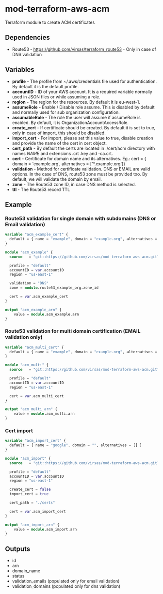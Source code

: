 # mod-terraform-aws-acm

Terraform module to create ACM certificates

## Dependencies

- Route53 - <https://github.com/virsas/terraform_route53> - Only in case of DNS validation

## Variables

- **profile** - The profile from ~/.aws/credentials file used for authentication. By default it is the default profile.
- **accountID** - ID of your AWS account. It is a required variable normally used in JSON files or while assuming a role.
- **region** - The region for the resources. By default it is eu-west-1.
- **assumeRole** - Enable / Disable role assume. This is disabled by default and normally used for sub organization configuration.
- **assumableRole** - The role the user will assume if assumeRole is enabled. By default, it is OrganizationAccountAccessRole.
- **create_cert** - If certificate should be created. By default it is set to true, only in case of import, this should be disabled.
- **import_cert** - For import, please set this value to true, disable creation and provide the name of the cert in cert object.
- **cert_path** - By default the certs are located in ./cert/acm directory with names _NAME_ and extensions .crt .key and -ca.crt.
- **cert** - Certificate for domain name and its alternatives. Eg.: cert = { domain = 'example.org', alternatives = ['*.example.org']}
- **validation** - Method for certificate validation. DNS or EMAIL are valid options. In the case of DNS, route53 zone must be provided too. By default, we will validate the domain by email.
- **zone** - The Route53 zone ID, in case DNS method is selected.
- **ttl** - The Route53 record TTL

## Example

### Route53 validation for single domain with subdomains (DNS or Email validation)

```terraform
variable "acm_example_cert" {
  default = { name = "example", domain = "example.org", alternatives = [ "www.example.org", "api.example.org", "app.example.org" ] }
}

module "acm_example" {
  source   = "git::https://github.com/virsas/mod-terraform-aws-acm.git?ref=v3.0.2"

  profile = "default"
  accountID = var.accountID
  region = "us-east-1"

  validation = "DNS"
  zone = module.route53_example_org.zone_id

  cert = var.acm_example_cert
}

output "acm_example_arn" {
    value = module.acm_example.arn
}
```

### Route53 validation for multi domain certification (EMAIL validation only)

```terraform
variable "acm_multi_cert" {
  default = { name = "example", domain = "example.org", alternatives = [ "*.example.org", "example.com", "*.example.com" ] }
}

module "acm_multi" {
  source   = "git::https://github.com/virsas/mod-terraform-aws-acm.git?ref=v3.0.2"

  profile = "default"
  accountID = var.accountID
  region = "us-east-1"

  cert = var.acm_multi_cert
}

output "acm_multi_arn" {
    value = module.acm_multi.arn
}
```

### Cert import

```terraform
variable "acm_import_cert" {
  default = { name = "google", domain = "", alternatives = [] }
}

module "acm_import" {
  source   = "git::https://github.com/virsas/mod-terraform-aws-acm.git?ref=v3.0.2"

  profile = "default"
  accountID = var.accountID
  region = "us-east-1"

  create_cert = false
  import_cert = true

  cert_path = "./certs"

  cert = var.acm_import_cert
}

output "acm_import_arn" {
    value = module.acm_import.arn
}
```

## Outputs

- id
- arn
- domain_name
- status
- validation_emails (populated only for email validation)
- validation_domains (populated only for dns validation)

